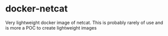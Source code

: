 # docker-netcat
Very lightweight docker image of netcat. This is probably rarely of use and is more a POC to create lightweight images
